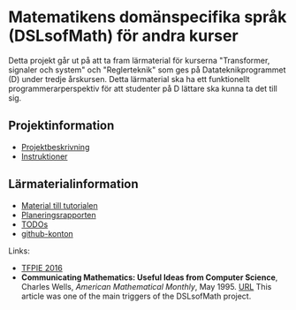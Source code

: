 Matematikens domänspecifika språk (DSLsofMath) för andra kurser
===============================================================

Detta projekt går ut på att ta fram lärmaterial för kurserna "Transformer, signaler och system" och "Reglerteknik" som ges på Datateknikprogrammet (D) under tredje årskursen.
Detta lärmaterial ska ha ett funktionellt programmerarperspektiv för att studenter på D lättare ska kunna ta det till sig.

Projektinformation
------------------

* [Projektbeskrivning](arkiv/DSLsofMath_andra_kurser.md)
* [Instruktioner](instruktioner.md)

Lärmaterialinformation
-----------------------

* [Material till tutorialen](tutorial-outline.md)
* [Planeringsrapporten](Dokument/Planeringsrapport/planeringsrapport.md)
* [TODOs](TODO.org)
* [github-konton](arkiv/github-konton.md)

Links:
* [TFPIE 2016](http://wiki.science.ru.nl/tfpie/TFPIE2016)
* **Communicating Mathematics: Useful Ideas from Computer Science**,
  Charles Wells, *American Mathematical Monthly*, May 1995.  [URL](http://www.cwru.edu/artsci/math/wells/pub/pdf/commath.pdf)
  This article was one of the main triggers of the DSLsofMath project.
